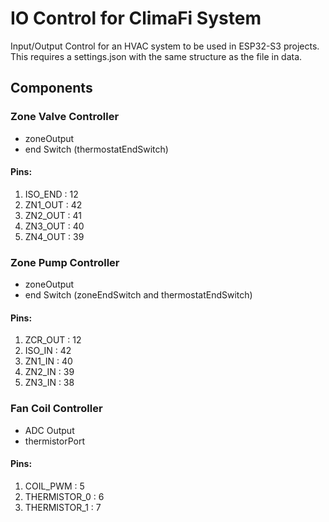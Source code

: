 # IO Control for ClimaFi System

Input/Output Control for an HVAC system to be used in ESP32-S3 projects. This requires a settings.json with the same structure as the file in data.

## Components

### Zone Valve Controller

- zoneOutput
- end Switch (thermostatEndSwitch)

#### Pins:

1. ISO_END : 12
2. ZN1_OUT : 42
3. ZN2_OUT : 41
4. ZN3_OUT : 40
5. ZN4_OUT : 39

### Zone Pump Controller

- zoneOutput
- end Switch (zoneEndSwitch and thermostatEndSwitch)

#### Pins:

1. ZCR_OUT : 12
2. ISO_IN : 42
3. ZN1_IN : 40
4. ZN2_IN : 39
5. ZN3_IN : 38

### Fan Coil Controller

- ADC Output
- thermistorPort

#### Pins:

1. COIL_PWM : 5
2. THERMISTOR_0 : 6
3. THERMISTOR_1 : 7
